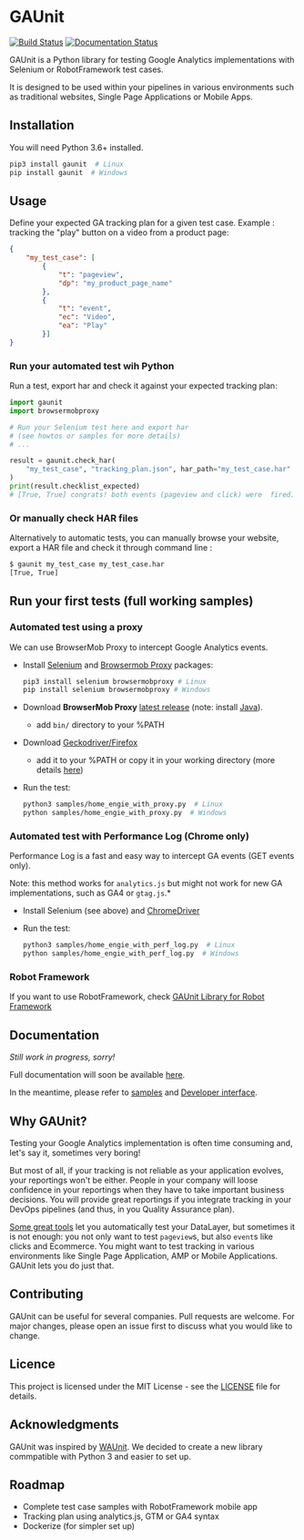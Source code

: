 # GAUnit

[![Build Status](https://travis-ci.org/VinceCabs/GAUnit.svg?branch=master)](https://travis-ci.org/VinceCabs/GAUnit)
[![Documentation Status](https://readthedocs.org/projects/gaunit/badge/?version=latest)](https://gaunit.readthedocs.io/en/latest/?badge=latest)

GAUnit is a Python library for testing Google Analytics implementations with Selenium or RobotFramework test cases.

It is designed to be used within your pipelines in various environments such as traditional websites, Single Page Applications or Mobile Apps.

## Installation

You will need Python 3.6+ installed.

```sh
pip3 install gaunit  # Linux
pip install gaunit  # Windows
```

## Usage

Define your expected GA tracking plan for a given test case. Example : tracking the "play" button on a video from a product page:

```JSON
{
    "my_test_case": [
        {
            "t": "pageview",
            "dp": "my_product_page_name"
        },
        {
            "t": "event",
            "ec": "Video",
            "ea": "Play"
        }]
}
```

### Run your automated test wih Python

Run a test, export har and check it against your expected tracking plan:

```python
import gaunit
import browsermobproxy

# Run your Selenium test here and export har 
# (see howtos or samples for more details)
# ...

result = gaunit.check_har(
    "my_test_case", "tracking_plan.json", har_path="my_test_case.har"
)
print(result.checklist_expected)
# [True, True] congrats! both events (pageview and click) were  fired.
```

### Or manually check HAR files

Alternatively to automatic tests, you can manually browse your website, export a HAR file and check it through command line :

```sh
$ gaunit my_test_case my_test_case.har
[True, True]
```


## Run your first tests (full working samples)

### Automated test using a proxy

We can use BrowserMob Proxy to intercept Google Analytics events.

- Install [Selenium](https://selenium-python.readthedocs.io/) and [Browsermob Proxy](https://browsermob-proxy-py.readthedocs.io/) packages:

  ```sh
  pip3 install selenium browsermobproxy # Linux
  pip install selenium browsermobproxy # Windows
  ```

- Download **BrowserMob Proxy** [latest release](https://github.com/lightbody/browsermob-proxy/releases) (note: install [Java](https://www.oracle.com/java/technologies/javase-jre8-downloads.html)).
  - add `bin/` directory to your %PATH

- Download [Geckodriver/Firefox](https://github.com/mozilla/geckodriver/releases)
  - add it to your %PATH or copy it in your working directory (more details [here](https://selenium-python.readthedocs.io/installation.html#drivers))

- Run the test:

  ```sh
  python3 samples/home_engie_with_proxy.py  # Linux
  python samples/home_engie_with_proxy.py  # Windows
  ```

### Automated test with Performance Log (Chrome only)

Performance Log is a fast and easy way to intercept GA events (GET events only).

Note: this method works for `analytics.js` but might not work for new GA implementations, such as GA4 or `gtag.js`.*

- Install Selenium (see above) and  [ChromeDriver](https://sites.google.com/a/chromium.org/chromedriver/downloads)

- Run the test:

  ```sh
  python3 samples/home_engie_with_perf_log.py  # Linux
  python samples/home_engie_with_perf_log.py  # Windows
  ```

### Robot Framework

If you want to use RobotFramework, check [GAUnit Library for Robot Framework](https://github.com/VinceCabs/robotframework-gaunitlibrary)

## Documentation

*Still work in progress, sorry!*

Full documentation will soon be available [here](https://gaunit.readthedocs.io/).

In the meantime, please refer to [samples](samples/) and [Developer interface](https://gaunit.readthedocs.io/en/latest/api.html#main-api).

## Why GAUnit?

Testing your Google Analytics implementation is often time consuming and, let's say it, sometimes very boring!

But most of all, if your tracking is not reliable as your application evolves, your reportings won't be either. People in your company will loose confidence in your reportings when they have to take important business decisions. You will provide great reportings if you integrate tracking in your DevOps pipelines (and thus, in you Quality Assurance plan).

[Some great tools](https://www.simoahava.com/analytics/automated-tests-for-google-tag-managers-datalayer/) let you automatically test your DataLayer, but sometimes it is not enough: you not only want to test `pageview`s, but also `event`s like clicks and Ecommerce. You might want to test tracking in various environments like Single Page Application, AMP or Mobile Applications. GAUnit lets you do just that.

## Contributing

GAUnit can be useful for several companies. Pull requests are welcome. For major changes, please open an issue first to discuss what you would like to change.

## Licence

This project is licensed under the MIT License - see the [LICENSE](LICENCE) file for details.

## Acknowledgments

GAUnit was inspired by [WAUnit](https://github.com/joaolcorreia/WAUnit). We decided to create a new library commpatible with Python 3 and easier to set up.

## Roadmap

- Complete test case samples with RobotFramework mobile app
- Tracking plan using analytics.js, GTM or GA4 syntax
- Dockerize (for simpler set up)
